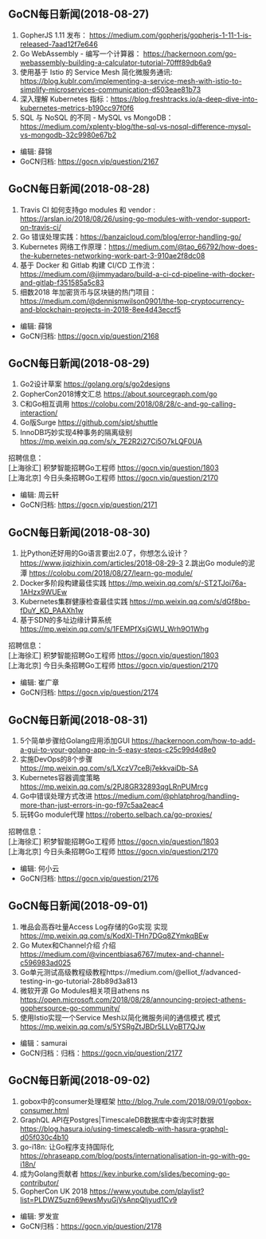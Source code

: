 ## GoCN每日新闻(2018-08-27)

1. GopherJS 1.11 发布： https://medium.com/gopherjs/gopherjs-1-11-1-is-released-7aad12f7e646
2. Go WebAssembly - 编写一个计算器： https://hackernoon.com/go-webassembly-building-a-calculator-tutorial-70fff89db6a9
3. 使用基于 Istio 的 Service Mesh 简化微服务通讯:  https://blog.kublr.com/implementing-a-service-mesh-with-istio-to-simplify-microservices-communication-d503eae81b73
4. 深入理解 Kubernetes 指标：https://blog.freshtracks.io/a-deep-dive-into-kubernetes-metrics-b190cc97f0f6
5. SQL 与 NoSQL 的不同 - MySQL vs MongoDB： https://medium.com/xplenty-blog/the-sql-vs-nosql-difference-mysql-vs-mongodb-32c9980e67b2


* 编辑: 薛锦
* GoCN归档:  https://gocn.vip/question/2167


## GoCN每日新闻(2018-08-28)

1. Travis CI 如何支持go modules 和 vendor : https://arslan.io/2018/08/26/using-go-modules-with-vendor-support-on-travis-ci/
2. Go 错误处理实践：https://banzaicloud.com/blog/error-handling-go/
3. Kubernetes 网络工作原理：https://medium.com/@tao_66792/how-does-the-kubernetes-networking-work-part-3-910ae2f8dc08
4. 基于 Docker 和 Gitlab 构建 CI/CD 工作流： https://medium.com/@jimmyadaro/build-a-ci-cd-pipeline-with-docker-and-gitlab-f351585a5c83
5. 细数2018 年加密货币与区块链的热门项目： https://medium.com/@dennismwilson0901/the-top-cryptocurrency-and-blockchain-projects-in-2018-8ee4d43eccf5


* 编辑: 薛锦
* GoCN归档:  https://gocn.vip/question/2168

## GoCN每日新闻(2018-08-29)

1. Go2设计草案 https://golang.org/s/go2designs
2. GopherCon2018博文汇总 https://about.sourcegraph.com/go
3. C和Go相互调用 https://colobu.com/2018/08/28/c-and-go-calling-interaction/
4. Go版Surge https://github.com/sipt/shuttle
5. InnoDB巧妙实现4种事务的隔离级别 https://mp.weixin.qq.com/s/x_7E2R2i27Ci5O7kLQF0UA

招聘信息：<br>
[上海徐汇] 积梦智能招聘Go工程师 https://gocn.vip/question/1803<br>
[上海北京] 今日头条招聘Go工程师 https://gocn.vip/question/2170<br>

* 编辑: 周云轩
* GoCN归档:  https://gocn.vip/question/2171


## GoCN每日新闻(2018-08-30)

1. 比Python还好用的Go语言要出2.0了，你想怎么设计？ https://www.jiqizhixin.com/articles/2018-08-29-3
2.跳出Go module的泥潭  https://colobu.com/2018/08/27/learn-go-module/
3. Docker多阶段构建最佳实践 https://mp.weixin.qq.com/s/-ST2TJoi76a-1AHzx9WUEw
4. Kubernetes集群健康检查最佳实践  https://mp.weixin.qq.com/s/dGf8bo-fDuY_KD_PAAXh1w
5. 基于SDN的多址边缘计算系统 https://mp.weixin.qq.com/s/1FEMPfXsjGWU_Wrh9O1Whg

招聘信息：<br>
[上海徐汇] 积梦智能招聘Go工程师 https://gocn.vip/question/1803<br>
[上海北京] 今日头条招聘Go工程师 https://gocn.vip/question/2170<br>

* 编辑: 崔广章
* GoCN归档: https://gocn.vip/question/2174


## GoCN每日新闻(2018-08-31)
1. 5个简单步骤给Golang应用添加GUI https://hackernoon.com/how-to-add-a-gui-to-your-golang-app-in-5-easy-steps-c25c99d4d8e0
2. 实施DevOps的8个步骤 https://mp.weixin.qq.com/s/LXczV7ceBj7ekkvaiDb-SA
3. Kubernetes容器调度策略 https://mp.weixin.qq.com/s/2PJ8GR32893qgLRnPUMrcg
4. Go中错误处理方式改进 https://medium.com/@phlatphrog/handling-more-than-just-errors-in-go-f97c5aa2eac4
5. 玩转Go module代理 https://roberto.selbach.ca/go-proxies/

招聘信息：<br>
[上海徐汇] 积梦智能招聘Go工程师 https://gocn.vip/question/1803<br>
[上海北京] 今日头条招聘Go工程师 https://gocn.vip/question/2170<br>

* 编辑: 何小云
* GoCN归档: https://gocn.vip/question/2176


## GoCN每日新闻(2018-09-01)

1. 唯品会高吞吐量Access Log存储的Go实现 实现 https://mp.weixin.qq.com/s/KodXl-THn7DGq8ZYmkqBEw
2. Go Mutex和Channel介绍 介绍 https://medium.com/@vincentbiasa6767/mutex-and-channel-c596983ad025 
3. Go单元测试高级教程级教程https://medium.com/@elliot_f/advanced-testing-in-go-tutorial-28b89d3a813 
4. 微软开源 Go Modules相关项目athens ns https://open.microsoft.com/2018/08/28/announcing-project-athens-gophersource-go-community/
5. 使用Istio实现一个Service Mesh以简化微服务间的通信模式 模式 https://mp.weixin.qq.com/s/5YSRgZtJBDr5LLVpBT7QJw

* 编辑：samurai
* GoCN归档：归档：https://gocn.vip/question/2177

## GoCN每日新闻(2018-09-02)
1. gobox中的consumer处理框架 http://blog.7rule.com/2018/09/01/gobox-consumer.html
2. GraphQL API在Postgres|TimescaleDB数据库中查询实时数据 https://blog.hasura.io/using-timescaledb-with-hasura-graphql-d05f030c4b10
3. go-i18n: 让Go程序支持国际化 https://phraseapp.com/blog/posts/internationalisation-in-go-with-go-i18n/
4. 成为Golang贡献者 https://kev.inburke.com/slides/becoming-go-contributor/
5. GopherCon UK 2018 https://www.youtube.com/playlist?list=PLDWZ5uzn69ewsMyuGjVsAnpQIjyud1Cv9

* 编辑: 罗发宣
* GoCN归档：https://gocn.vip/question/2178
